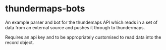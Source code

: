 thundermaps-bots
================
An example parser and bot for the thundemaps API which reads in a set of data from an external source and pushes it through to thundermaps.

Requires an api key and to be appropriately customised to read data into the record object.
